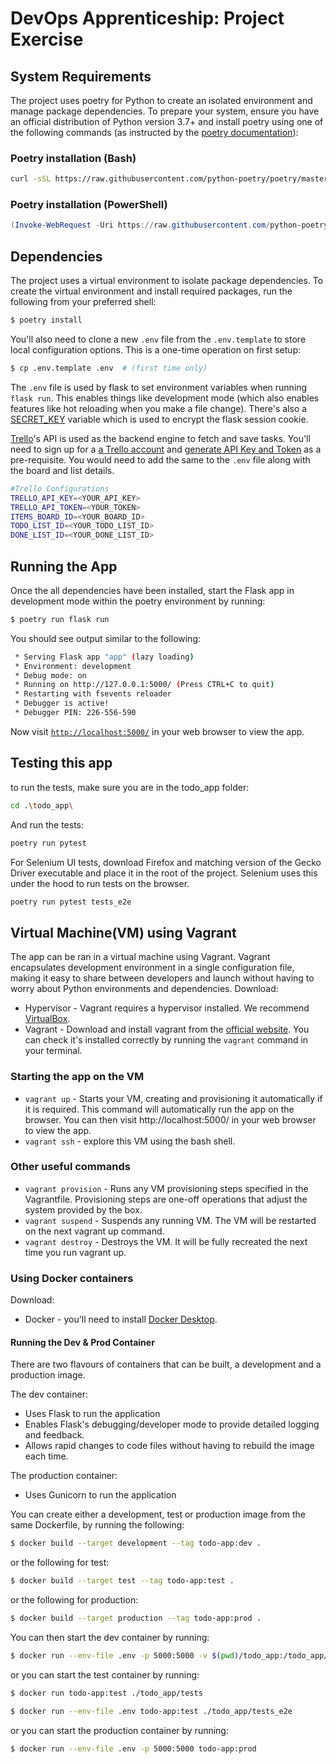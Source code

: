 # DevOps Apprenticeship: Project Exercise

## System Requirements

The project uses poetry for Python to create an isolated environment and manage package dependencies. To prepare your system, ensure you have an official distribution of Python version 3.7+ and install poetry using one of the following commands (as instructed by the [poetry documentation](https://python-poetry.org/docs/#system-requirements)):

### Poetry installation (Bash)

```bash
curl -sSL https://raw.githubusercontent.com/python-poetry/poetry/master/get-poetry.py | python
```

### Poetry installation (PowerShell)

```powershell
(Invoke-WebRequest -Uri https://raw.githubusercontent.com/python-poetry/poetry/master/get-poetry.py -UseBasicParsing).Content | python
```

## Dependencies

The project uses a virtual environment to isolate package dependencies. To create the virtual environment and install required packages, run the following from your preferred shell:

```bash
$ poetry install
```

You'll also need to clone a new `.env` file from the `.env.template` to store local configuration options. This is a one-time operation on first setup:

```bash
$ cp .env.template .env  # (first time only)
```

The `.env` file is used by flask to set environment variables when running `flask run`. This enables things like development mode (which also enables features like hot reloading when you make a file change). There's also a [SECRET_KEY](https://flask.palletsprojects.com/en/1.1.x/config/#SECRET_KEY) variable which is used to encrypt the flask session cookie.

[Trello](https://trello.com)'s API is used as the backend engine to fetch and save tasks. You'll need to sign up for a [a Trello account](https://trello.com/signup) and [generate API Key and Token](https://trello.com/app-key) as a pre-requisite. You would need to add the same to the `.env` file along with the board and list details.

```bash
#Trello Configurations
TRELLO_API_KEY=<YOUR_API_KEY>
TRELLO_API_TOKEN=<YOUR_TOKEN>
ITEMS_BOARD_ID=<YOUR_BOARD_ID>
TODO_LIST_ID=<YOUR_TODO_LIST_ID>
DONE_LIST_ID=<YOUR_DONE_LIST_ID>
```
## Running the App

Once the all dependencies have been installed, start the Flask app in development mode within the poetry environment by running:
```bash
$ poetry run flask run
```

You should see output similar to the following:
```bash
 * Serving Flask app "app" (lazy loading)
 * Environment: development
 * Debug mode: on
 * Running on http://127.0.0.1:5000/ (Press CTRL+C to quit)
 * Restarting with fsevents reloader
 * Debugger is active!
 * Debugger PIN: 226-556-590
```
Now visit [`http://localhost:5000/`](http://localhost:5000/) in your web browser to view the app.

## Testing this app

to run the tests, make sure you are in the todo_app folder:
```bash
cd .\todo_app\
```
And run the tests:
```bash
poetry run pytest
```
For Selenium UI tests, download Firefox and matching version of the Gecko Driver executable and place it in the root of the project. Selenium uses this under the hood to run tests on the browser.
```bash
poetry run pytest tests_e2e
```
## Virtual Machine(VM) using Vagrant
The app can be ran in a virtual machine using Vagrant. 
Vagrant encapsulates development environment in a single configuration file, making it easy to share
between developers and launch without having to worry about Python environments and dependencies.
Download: 
* Hypervisor - Vagrant requires a hypervisor installed. We recommend [VirtualBox](https://www.virtualbox.org/).
* Vagrant - Download and install vagrant from the [official website](https://www.vagrantup.com/). You can check it's installed correctly by running the `vagrant` command in your terminal.

### Starting the app on the VM
* `vagrant up` - Starts your VM, creating and provisioning it automatically if it is required. This command will automatically run the app on the browser.
You can then visit http://localhost:5000/ in your web browser to view the app.
* `vagrant ssh` - explore this VM using the bash shell. 

### Other useful commands
* `vagrant provision` - Runs any VM provisioning steps specified in the Vagrantfile. Provisioning steps are one-off operations that adjust the system provided by the box.
* `vagrant suspend` - Suspends any running VM. The VM will be restarted on the next vagrant up command.
* `vagrant destroy` - Destroys the VM. It will be fully recreated the next time you run vagrant up.

### Using Docker containers

Download: 
* Docker - you'll need to install [Docker Desktop](https://www.docker.com/products/docker-desktop).

#### Running the Dev & Prod Container

There are two flavours of containers that can be built, a development and a production image.

The dev container:
* Uses Flask to run the application
* Enables Flask's debugging/developer mode to provide detailed logging and feedback.
* Allows rapid changes to code files without having to rebuild the image each time.

The production container:
* Uses Gunicorn to run the application

You can create either a development, test or production image from the same Dockerfile, by running the following:
```bash
$ docker build --target development --tag todo-app:dev .
```
or the following for test:
```bash
$ docker build --target test --tag todo-app:test .
```
or the following for production:
```bash
$ docker build --target production --tag todo-app:prod .
```
You can then start the dev container by running:
```bash
$ docker run --env-file .env -p 5000:5000 -v $(pwd)/todo_app:/todo_app/todo_app  todo-app:dev
```
or you can start the test container by running:
```bash
$ docker run todo-app:test ./todo_app/tests
```
```bash
$ docker run --env-file .env todo-app:test ./todo_app/tests_e2e
```
or you can start the production container by running:
```bash
$ docker run --env-file .env -p 5000:5000 todo-app:prod
```